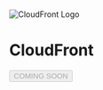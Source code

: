 #

<div class="header">
  <div class="inner">
    <img src="/static/images/logos/cloudfront-logo.jpg" alt="CloudFront Logo">
    <div>
      <h1>CloudFront</h1>
    </div>
  </div>
  <button class="btn-orange-lg" disabled>COMING SOON</button>
</div>